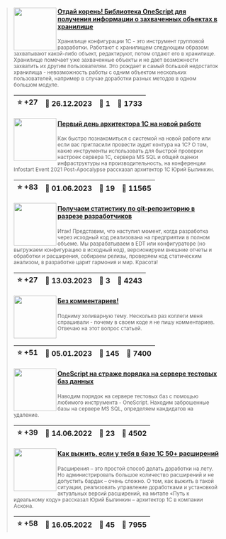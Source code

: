 ﻿<div id="infostart_posts">


> <img src="https://infostart.ru/upload/iblock/b68/b68c7aee227ff146819fe3d51aaafc4f.png?c3549e7c-2f9e-453f-8033-224988700b00" width="96" align="left"> 
> <h4 style="color: white;"><a href="https://infostart.ru/1c/articles/1879563/">Отдай корень! Библиотека OneScript для получения информации о захваченных объектах в хранилище</a></h4>
> <small>Хранилище конфигурации 1С - это инструмент групповой разработки. Работают с хранилищем следующим образом: захватывают какой-либо объект, редактируют, потом отдают его в хранилище. Хранилище помечает уже захваченные объекты и не дает возможности захватить их другим пользователям. Это рождает и самый большой недостаток хранилища - невозможность работы с одним объектом нескольких пользователей, например в случае доработки разных методов в одном большом модуле.</small>  
> <br clear="left">
>
> | :star: +27 |  :calendar: 26.12.2023 |  :speech_balloon: 1 |  :eyes: 1733 |
>  |-|-|-|-|  
> <img src="https://infostart.ru/upload/iblock/ae7/ae7cfed9f25da1e28207204dd72ba7cb.jpg?4e6267be-4842-47ca-9c55-8b79700b6945" width="96" align="left"> 
> <h4 style="color: white;"><a href="https://infostart.ru/1c/articles/1873832/">Первый день архитектора 1С на новой работе</a></h4>
> <small>Как быстро познакомиться с системой на новой работе или если вас пригласили провести аудит контура на 1С? О том, какие инструменты использовать для быстрой проверки настроек сервера 1С, сервера MS SQL и общей оценки инфраструктуры на производительность, на конференции Infostart Event 2021 Post-Apocalypse рассказал архитектор 1С Юрий Былинкин.</small>  
> <br clear="left">
>
> | :star: +83 |  :calendar: 01.06.2023 |  :speech_balloon: 19 |  :eyes: 11565 |
>  |-|-|-|-|  
> <img src="https://infostart.ru/upload/iblock/e74/e74f5448aeaae005ebb3b127847d60c8.png?e9ebcb07-28bd-452f-8431-234acd0129bb" width="96" align="left"> 
> <h4 style="color: white;"><a href="https://infostart.ru/1c/articles/1824479/">Получаем статистику по git-репозиторию в разрезе разработчиков</a></h4>
> <small>Итак! Представим, что наступил момент, когда разработка через исходный код реализована на предприятии в полном объеме. Мы разрабатываем в EDT или конфигураторе (но выгружаем конфигурацию в исходный код), версионируем внешние отчеты и обработки и расширения, собираем релизы, проверяем код статическим анализом, в разработке царит гармония и мир. Красота!</small>  
> <br clear="left">
>
> | :star: +27 |  :calendar: 13.03.2023 |  :speech_balloon: 3 |  :eyes: 4243 |
>  |-|-|-|-|  
> <img src="https://infostart.ru/upload/iblock/3bb/3bb1cf5d4d6c00bdc663e8e52cae6546.png?4f9850e8-9648-4497-82cd-79730d88ef48" width="96" align="left"> 
> <h4 style="color: white;"><a href="https://infostart.ru/1c/articles/1738832/">Без комментариев!</a></h4>
> <small>Подниму холиварную тему. Несколько раз коллеги меня спрашивали - почему в своем коде я не пишу комментариев. Отвечаю на этот вопрос статьей.</small>  
> <br clear="left">
>
> | :star: +51 |  :calendar: 05.01.2023 |  :speech_balloon: 145 |  :eyes: 7400 |
>  |-|-|-|-|  
> <img src="https://infostart.ru/upload/iblock/20a/20aef518d5ac54d89b3b999c80308305.png?b1f28ae5-1429-4178-8f1b-276a4f6829d8" width="96" align="left"> 
> <h4 style="color: white;"><a href="https://infostart.ru/1c/articles/1659514/">OneScript на страже порядка на сервере тестовых баз данных</a></h4>
> <small>Наводим порядок на сервере тестовых баз с помощью любимого инструмента - OneScript. Находим заброшенные базы на сервере MS SQL, определяем кандидатов на удаление.</small>  
> <br clear="left">
>
> | :star: +39 |  :calendar: 14.06.2022 |  :speech_balloon: 23 |  :eyes: 4502 |
>  |-|-|-|-|  
> <img src="https://infostart.ru/upload/iblock/e14/e1450a46ada4396156f7926873b44636.jpg?5839ab31-b430-4664-a192-d06b699fd410" width="96" align="left"> 
> <h4 style="color: white;"><a href="https://infostart.ru/1c/articles/1659621/">Как выжить, если у тебя в базе 1С 50+ расширений</a></h4>
> <small>Расширения – это простой способ делать доработки на лету. Но администрировать большое количество расширений и не допустить бардак – очень сложно. О том, как выжить в такой ситуации, реализовать управление доработками и установкой актуальных версий расширений, на митапе «Путь к идеальному коду» рассказал Юрий Былинкин – архитектор 1С в компании Аскона.</small>  
> <br clear="left">
>
> | :star: +58 |  :calendar: 16.05.2022 |  :speech_balloon: 45 |  :eyes: 7955 |
>  |-|-|-|-|  
</div>
